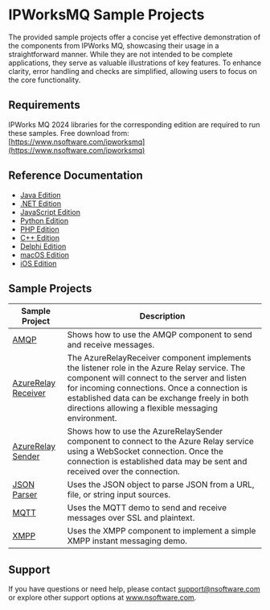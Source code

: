 # IPWorksMQ Sample Projects
The provided sample projects offer a concise yet effective demonstration of the components from IPWorks MQ, showcasing their usage in a straightforward manner. While they are not intended to be complete applications, they serve as valuable illustrations of key features. To enhance clarity, error handling and checks are simplified, allowing users to focus on the core functionality.

## Requirements
IPWorks MQ 2024 libraries for the corresponding edition are required to run these samples.  Free download from: [https://www.nsoftware.com/ipworksmq](https://www.nsoftware.com/ipworksmq)

## Reference Documentation
* [Java Edition](https://cdn.nsoftware.com/help/ITJ/java/)
* [.NET Edition](https://cdn.nsoftware.com/help/ITJ/cs/)
* [JavaScript Edition](https://cdn.nsoftware.com/help/ITJ/js/)
* [Python Edition](https://cdn.nsoftware.com/help/ITJ/py/)
* [PHP Edition](https://cdn.nsoftware.com/help/ITJ/php/)
* [C++ Edition](https://cdn.nsoftware.com/help/ITJ/cpp/)
* [Delphi Edition](https://cdn.nsoftware.com/help/ITJ/dlp/)
* [macOS Edition](https://cdn.nsoftware.com/help/ITJ/mac/)
* [iOS Edition](https://cdn.nsoftware.com/help/ITJ/mac/)

## Sample Projects
| Sample Project | Description |
| --- | --- |
| [AMQP](./IPWorks%20MQ%20Samples/AMQP) | Shows how to use the AMQP component to send and receive messages. |
| [AzureRelay Receiver](./IPWorks%20MQ%20Samples/AzureRelay%20Receiver) | The AzureRelayReceiver component implements the listener role in the Azure Relay service. The component will connect to the server and listen for incoming connections. Once a connection is established data can be exchange freely in both directions allowing a flexible messaging environment. |
| [AzureRelay Sender](./IPWorks%20MQ%20Samples/AzureRelay%20Sender) | Shows how to use the AzureRelaySender component to connect to the Azure Relay service using a WebSocket connection. Once the connection is established data may be sent and received over the connection. |
| [JSON Parser](./IPWorks%20MQ%20Samples/JSON%20Parser) | Uses the JSON object to parse JSON from a URL, file, or string input sources. |
| [MQTT](./IPWorks%20MQ%20Samples/MQTT) | Uses the MQTT demo to send and receive messages over SSL and plaintext. |
| [XMPP](./IPWorks%20MQ%20Samples/XMPP) | Uses the XMPP component to implement a simple XMPP instant messaging demo. |

## Support
If you have questions or need help, please contact support@nsoftware.com or explore other support options 
at www.nsoftware.com.
